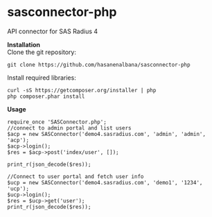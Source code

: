 # sasconnector-php
API connector for SAS Radius 4

__Installation__<br>
Clone the git repository:
```
git clone https://github.com/hasanenalbana/sasconnector-php
```
Install required libraries:
```cd sasconnector-php
curl -sS https://getcomposer.org/installer | php
php composer.phar install
````

__Usage__
```
require_once 'SASConnector.php';
//connect to admin portal and list users
$acp = new SASConnector('demo4.sasradius.com', 'admin', 'admin', 'acp');
$acp->login();
$res = $acp->post('index/user', []);

print_r(json_decode($res));

//Connect to user portal and fetch user info
$ucp = new SASConnector('demo4.sasradius.com', 'demo1', '1234', 'ucp');
$ucp->login();
$res = $ucp->get('user');
print_r(json_decode($res));

```

